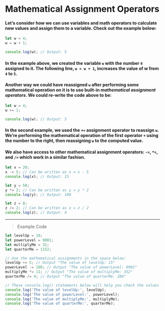 # Mathematical Assignment Operators

#### Let’s consider how we can use variables and math operators to calculate new values and assign them to a variable. Check out the example below:
```js
let w = 4;
w = w + 1;

console.log(w); // Output: 5
```
#### In the example above, we created the variable `w` with the number `4` assigned to it. The following line, `w = w + 1`, increases the value of w from `4` to `5`.

#### Another way we could have reassigned `w` after performing some mathematical operation on it is to use built-in *mathematical assignment operators*. We could re-write the code above to be:
```js
let w = 4;
w += 1;

console.log(w); // Output: 5
```
#### In the second example, we used the `+=` assignment operator to reassign `w`. We’re performing the mathematical operation of the first operator `+` using the number to the right, then reassigning `w` to the computed value.

#### We also have access to other mathematical assignment operators: `-=`, `*=`, and `/=` which work in a similar fashion.
```js
let x = 20;
x -= 5; // Can be written as x = x - 5
console.log(x); // Output: 15

let y = 50;
y *= 2; // Can be written as y = y * 2
console.log(y); // Output: 100

let z = 8;
z /= 2; // Can be written as z = z / 2
console.log(z); // Output: 4
```
---
> Example Code
```js
let levelUp = 10;
let powerLevel = 9001;
let multiplyMe = 32;
let quarterMe = 1152;

// Use the mathematical assignments in the space below:
levelUp += 5; // Output "The value of levelUp: 15"
powerLevel -= 100; // Output "The value of powerLevel: 8901"
multiplyMe *= 11; // Output "The value of multiplyMe: 352"
quarterMe /= 4; // Output "The value of quarterMe: 288"

// These console.log() statements below will help you check the values of the variables.
console.log('The value of levelUp:', levelUp); 
console.log('The value of powerLevel:', powerLevel); 
console.log('The value of multiplyMe:', multiplyMe); 
console.log('The value of quarterMe:', quarterMe);
```
